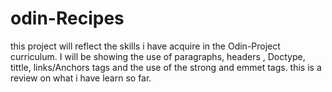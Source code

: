 # odin-Recipes
this project will reflect the skills i have acquire in the Odin-Project curriculum. I will be showing the use of paragraphs, headers , Doctype, tittle, links/Anchors tags and the use of the strong and emmet tags.
this is a review on what i have learn so far. 